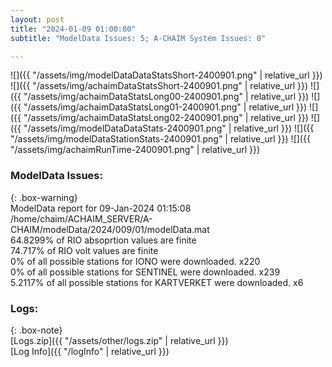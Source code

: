 ```yaml
---
layout: post
title: "2024-01-09 01:00:00"
subtitle: "ModelData Issues: 5; A-CHAIM System Issues: 0"

---
```


![]({{ "/assets/img/modelDataDataStatsShort-2400901.png" | relative_url }})
![]({{ "/assets/img/achaimDataStatsShort-2400901.png" | relative_url }})
![]({{ "/assets/img/achaimDataStatsLong00-2400901.png" | relative_url }})
![]({{ "/assets/img/achaimDataStatsLong01-2400901.png" | relative_url }})
![]({{ "/assets/img/achaimDataStatsLong02-2400901.png" | relative_url }})
![]({{ "/assets/img/modelDataDataStats-2400901.png" | relative_url }})
![]({{ "/assets/img/modelDataStationStats-2400901.png" | relative_url }})
![]({{ "/assets/img/achaimRunTime-2400901.png" | relative_url }})


### ModelData Issues:  
  
{: .box-warning}  
 ModelData report for 09-Jan-2024 01:15:08   
 /home/chaim/ACHAIM_SERVER/A-CHAIM/modelData/2024/009/01/modelData.mat   
 64.8299% of RIO absoprtion values are finite   
 74.717% of RIO volt values are finite   
 0% of all possible stations for IONO were downloaded. x220   
 0% of all possible stations for SENTINEL were downloaded. x239   
 5.2117% of all possible stations for KARTVERKET were downloaded. x6   
  


### Logs:  
  
{: .box-note}  
[Logs.zip]({{ "/assets/other/logs.zip" | relative_url }})  
[Log Info]({{ "/logInfo" | relative_url }})  
